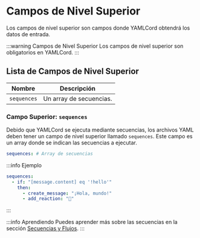 # Campos de Nivel Superior

Los campos de nivel superior son campos donde YAMLCord obtendrá los datos de entrada.

:::warning Campos de Nivel Superior
Los campos de nivel superior son obligatorios en YAMLCord.
:::

## Lista de Campos de Nivel Superior

| Nombre      | Descripción             |
| ----------- | ----------------------- |
| `sequences` | Un array de secuencias. |

### Campo Superior: `sequences`

Debido que YAMLCord se ejecuta mediante secuencias, los archivos YAML deben tener un campo de nivel superior llamado `sequences`. Este campo es un array donde se indican las secuencias a ejecutar.

```yml
sequences: # Array de secuencias
```

:::info Ejemplo

```yml
sequences:
  - if: "[message.content] eq '!hello'"
    then:
      - create_message: "¡Hola, mundo!"
      - add_reaction: "👋"
```

:::

:::info Aprendiendo
Puedes aprender más sobre las secuencias en la sección [Secuencias y Flujos][SequencesAndFlows].
:::

[SequencesAndFlows]: ./sequences-and-flows.md
